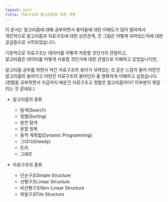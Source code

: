 ```yaml
---
layout: post
title: 자료구조와 알고리즘에 대한 개론
---
```


이 문서는 알고리즘에 대해 공부하면서 용어들에 대한 이해도가 많이 떨어져서  
개인적으로 알고리즘과 자료구조에 대한 상관관계, 큰 그림은 어떻게 되어있는지에 대한 궁금증으로 시작되었습니다.  

기본적으로 자료구조는 데이터를 어떻게 저장할 것인가의 관점이고,  
알고리즘은 데이터를 어떻게 사용할 것인가에 대한 관점으로 이해하고 있었습니디만,  

알고리즘 공부를 하면서 약간 자료구조의 용어가 섞여있는 것 같은 느낌이 들어 어떤건 알고리즘의 용어이고 어떤건 자료구조의 용어인지 좀 명확하게 이해하고 싶었습니다.  
(정렬을 공부하면서 지금까지 배운건 자료구조고 정렬은 알고리즘이다? 이부분이 헷갈리는 것 같네요.)
- 알고리즘의 종류
    * 탐색(Search)
    * 정렬(Sorting)
    * 완전 탐색
    * 분할 정복
    * 동적 계획법(Dynamic Programming)
    * 그리디(Greedy)
    * 트리
    * 그래프

- 자료구조의 종류
    * 단순구조Simple Structure
    * 선형구조Linear Structure
    * 비선형구조Non-Linear Structure
    * 파일구조File Structure